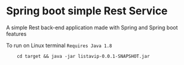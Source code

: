# Spring boot simple Rest Service
A simple Rest back-end application made with Spring and Spring boot features

To run on Linux terminal `Requires Java 1.8`
```
	cd target && java -jar listavip-0.0.1-SNAPSHOT.jar
```
